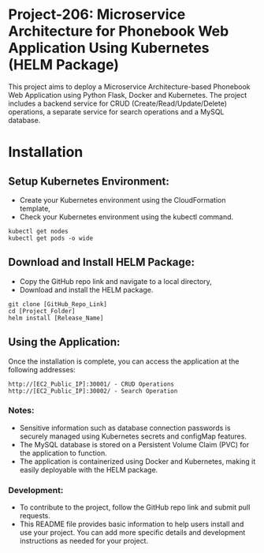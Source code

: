 # Project-206: Microservice Architecture for Phonebook Web Application Using Kubernetes (HELM Package)

This project aims to deploy a Microservice Architecture-based Phonebook Web Application using Python Flask, Docker and Kubernetes. The project includes a backend service for CRUD (Create/Read/Update/Delete) operations, a separate service for search operations and a MySQL database.

# Installation

## Setup Kubernetes Environment:

- Create your Kubernetes environment using the CloudFormation template,
- Check your Kubernetes environment using the kubectl command.

```
kubectl get nodes
kubectl get pods -o wide
```

## Download and Install HELM Package:

- Copy the GitHub repo link and navigate to a local directory,
- Download and install the HELM package.

```
git clone [GitHub_Repo_Link]
cd [Project_Folder]
helm install [Release_Name] 
```

## Using the Application:

Once the installation is complete, you can access the application at the following addresses:

```
http://[EC2_Public_IP]:30001/ - CRUD Operations
http://[EC2_Public_IP]:30002/ - Search Operation
```

### Notes:

- Sensitive information such as database connection passwords is securely managed using Kubernetes secrets and configMap features.
- The MySQL database is stored on a Persistent Volume Claim (PVC) for the application to function.
- The application is containerized using Docker and Kubernetes, making it easily deployable with the HELM package.

### Development:

- To contribute to the project, follow the GitHub repo link and submit pull requests.
- This README file provides basic information to help users install and use your project. You can add more specific details and development instructions as needed for your project.
